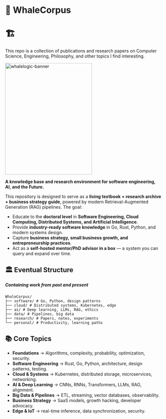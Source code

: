 # 🐋 WhaleCorpus

#  🏗️


This repo is a collection of publications and research papers on Computer Science, Engineering, Philosophy, and other topics I find interesting. 

<img width="280" height="360" alt="whalelogic-banner" src="https://github.com/user-attachments/assets/e684e5e6-5952-499a-92e0-25f3543a9e8c" />


**A knowledge base and research environment for software engineering, AI, and the Future.**

This repository is designed to serve as a **living textbook + research archive + business strategy guide**, powered by modern Retrieval-Augmented Generation (RAG) pipelines. The goal:  
- Educate to the **doctoral level** in **Software Engineering, Cloud Computing, Distributed Systems, and Artificial Intelligence**.  
- Provide **industry-ready software knowledge** in Go, Rust, Python, and modern systems design.  
- Capture **business strategy, small business growth, and entrepreneurship practices**.  
- Act as a **self-hosted mentor/PhD advisor in a box** — a system you can query and expand over time.  



## 🏛 Eventual Structure

##### Containing work from past and present 
```
WhaleCorpus/
├── software/ # Go, Python, design patterns
├── cloud/ # Distributed systems, Kubernetes, edge
├── ai/ # Deep learning, LLMs, RAG, ethics
├── data/ # Pipelines, big data
├── research/ # Papers, notes, experiments
└── personal/ # Productivity, learning paths
```



## 📚 Core Topics

- **Foundations** → Algorithms, complexity, probability, optimization, security.  
- **Software Engineering** → Rust, Go, Python, architecture, design patterns, testing.  
- **Cloud & Systems** → Kubernetes, distributed storage, microservices, networking.  
- **AI & Deep Learning** → CNNs, RNNs, Transformers, LLMs, RAG, alignment.  
- **Big Data & Pipelines** → ETL, streaming, vector databases, observability.  
- **Business Strategy** → SaaS models, growth hacking, developer advocacy.  
- **Edge & IoT** → real-time inference, data synchronization, security.  







